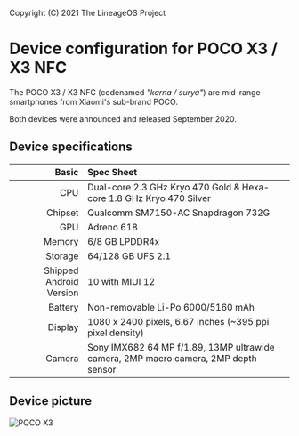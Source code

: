 Copyright (C) 2021 The LineageOS Project

Device configuration for POCO X3 / X3 NFC
=========================================

The POCO X3 / X3 NFC (codenamed _"karna / surya"_) are mid-range smartphones from Xiaomi's sub-brand POCO.

Both devices were announced and released September 2020.

## Device specifications

Basic   | Spec Sheet
-------:|:-------------------------
CPU     | Dual-core 2.3 GHz Kryo 470 Gold & Hexa-core 1.8 GHz Kryo 470 Silver
Chipset | Qualcomm SM7150-AC Snapdragon 732G
GPU     | Adreno 618
Memory  | 6/8 GB LPDDR4x
Storage | 64/128 GB UFS 2.1
Shipped Android Version | 10 with MIUI 12
Battery | Non-removable Li-Po 6000/5160 mAh
Display | 1080 x 2400 pixels, 6.67 inches (~395 ppi pixel density)
Camera  | Sony IMX682 64 MP f/1.89, 13MP ultrawide camera, 2MP macro camera, 2MP depth sensor

## Device picture

![POCO X3](https://i01.appmifile.com/webfile/globalimg/products/pc/poco-x3-nfc/specs-header.png "POCO X3 in Cobalt Blue & Shadow Gray")
